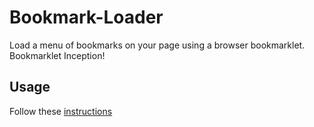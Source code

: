 Bookmark-Loader
================

Load a menu of bookmarks on your page using a browser bookmarklet. 
Bookmarklet Inception!

Usage
------

Follow these [instructions](http://benjamine.github.com/bookmark-loader/)
